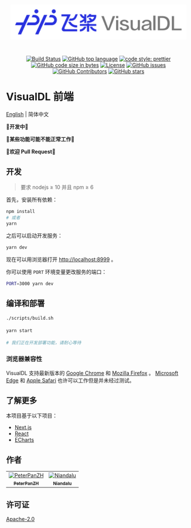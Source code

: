<p align="center">
    <a href="https://github.com/PaddlePaddle/VisualDL"><img align="center" style="width:480px" width="480" src="https://raw.githubusercontent.com/PaddlePaddle/VisualDL/develop/frontend/public/images/logo-visualdl.svg?sanitize=true" alt="VisualDL" /></a>
</p>
<br />

<p align="center">
    <a href="https://travis-ci.org/PaddlePaddle/VisualDL"><img src="https://img.shields.io/travis/PaddlePaddle/VisualDL?style=flat-square" alt="Build Status" /></a>
    <a href="https://github.com/PaddlePaddle/VisualDL"><img src="https://img.shields.io/github/languages/top/PaddlePaddle/VisualDL?style=flat-square" alt="GitHub top language" /></a>
    <a href="https://github.com/prettier/prettier"><img src="https://img.shields.io/badge/code_style-prettier-ff69b4.svg?style=flat-square" alt="code style: prettier" /></a>
    <a href="https://github.com/PaddlePaddle/VisualDL"><img src="https://img.shields.io/github/languages/code-size/PaddlePaddle/VisualDL?style=flat-square" alt="GitHub code size in bytes" /></a>
    <a href="https://github.com/PaddlePaddle/VisualDL/blob/develop/LICENSE"><img src="https://img.shields.io/github/license/PaddlePaddle/VisualDL?style=flat-square" alt="License" /></a>
    <a href="https://github.com/PaddlePaddle/VisualDL/issues"><img src="https://img.shields.io/github/issues/PaddlePaddle/VisualDL?style=flat-square" alt="GitHub issues" /></a>
    <a href="https://github.com/PaddlePaddle/VisualDL/graphs/contributors"><img src="https://img.shields.io/github/contributors/PaddlePaddle/VisualDL?style=flat-square" alt="GitHub Contributors" /></a>
    <a href="https://github.com/PaddlePaddle/VisualDL/stargazers"><img src="https://img.shields.io/github/stars/PaddlePaddle/VisualDL?style=social" alt="GitHub stars" /></a>
</p>

# VisualDL 前端

[English](https://github.com/PaddlePaddle/VisualDL/blob/develop/frontend/README.md) | 简体中文

**🚧开发中🚧**

**🚧某些功能可能不能正常工作🚧**

**🚧欢迎 Pull Request🚧**

## 开发

> 要求 nodejs ≥ 10 并且 npm ≥ 6

首先，安装所有依赖：

```bash
npm install
# 或者
yarn
```

之后可以启动开发服务：

```bash
yarn dev
```

现在可以用浏览器打开 [http://localhost:8999](http://localhost:8999) 。

你可以使用 `PORT` 环境变量更改服务的端口：

```bash
PORT=3000 yarn dev
```

## 编译和部署

```bash
./scripts/build.sh

yarn start

# 我们正在开发部署功能，请耐心等待
```

### 浏览器兼容性

VisualDL 支持最新版本的 [Google Chrome](https://www.google.com/chrome/) 和 [Mozilla Firefox](https://www.mozilla.org/) 。 [Microsoft Edge](https://www.microsoft.com/edge) 和 [Apple Safari](https://www.apple.com/safari/) 也许可以工作但是并未经过测试。

## 了解更多

本项目基于以下项目：

- [Next.js](https://nextjs.org/)
- [React](https://reactjs.org/)
- [ECharts](https://echarts.apache.org/)

## 作者
<table><tr><td align="center"><a href="https://github.com/PeterPanZH"><img src="https://avatars0.githubusercontent.com/u/3366499?s=460&v=4" width="120px;" alt="PeterPanZH"/><br /><sub><b>PeterPanZH</b></sub></a></td><td align="center"><a href="https://github.com/Niandalu"><img src="https://avatars1.githubusercontent.com/u/6406875?s=460&v=4" width="120px;" alt="Niandalu"/><br /><sub><b>Niandalu</b></sub></a></td></tr></table>

## 许可证

[Apache-2.0](https://github.com/PaddlePaddle/VisualDL/blob/develop/LICENSE)
